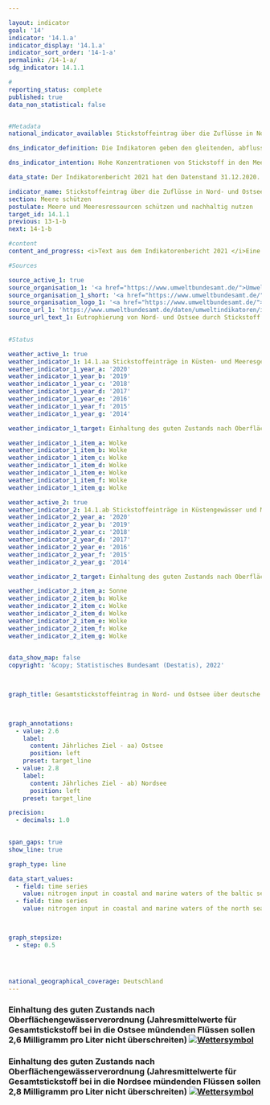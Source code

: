 ```yaml
---

layout: indicator    
goal: '14'    
indicator: '14.1.a'    
indicator_display: '14.1.a'    
indicator_sort_order: '14-1-a'    
permalink: /14-1-a/    
sdg_indicator: 14.1.1    

#
reporting_status: complete    
published: true    
data_non_statistical: false    


#Metadata    
national_indicator_available: Stickstoffeintrag über die Zuflüsse in Nord- und Ostsee    

dns_indicator_definition: Die Indikatoren geben den gleitenden, abflussgewichteten Durchschnitt der letzten 5 Jahre der Stickstoffkonzentrationen in Milligramm (mg) Stickstoff pro Liter (l) Wasserabfluss von Flüssen in die Nord- und Ostsee an.<sup>1</sup><br><br><small><sup>1</sup>Für die Nordsee sind dies die Flüsse Eider, Elbe, Ems, Weser, Rhein, Treene, Aarlau, Bongsieler Kanal und Miele. Für die Ostsee sind dies die Peene, Trave, Warnow, Langballigau, Füsinger Au, Koseler Au, Schwentine, Kossau, Goddesdorfer Au, Oldenburger Graben, Aalbeck, Schwartau, Lippingau, Hagener Au, Barthe, Duvenbaek, Hellbach, Maurine, Recknitz, Ryck, Stepenitz, Uecker, Wallensteingraben und Zarow.</small>    

dns_indicator_intention: Hohe Konzentrationen von Stickstoff in den Meeren können zu Eutrophierungseffekten wie Sauerstoffmangel und dadurch zum Verlust an Biodiversität und zur Zerstörung von Fisch-Aufzugsgebieten führen. Daher soll der Eintrag von Stickstoff unter 2,8 mg Stickstoff pro Liter Abfluss für die in die Nordsee einmündenden Flüsse und unter 2,6 mg Stickstoff pro Liter für die in die Ostsee einmündenden Flüsse liegen. Dies entspricht den im Rahmen der Umsetzung der Wasserrahmenrichtlinie vereinbarten Bewirtschaftungszielen der Oberflächengewässerverordnung sowie den Zielen der Meeresstrategie-Rahmenrichtlinie und des Ostseeaktionsplans.    

data_state: Der Indikatorenbericht 2021 hat den Datenstand 31.12.2020. Die Daten auf der DNS-Online Plattform werden regelmäßig aktualisiert, sodass online aktuellere Daten verfügbar sein können als im Indikatorenbericht 2021 veröffentlicht.    

indicator_name: Stickstoffeintrag über die Zuflüsse in Nord- und Ostsee    
section: Meere schützen    
postulate: Meere und Meeresressourcen schützen und nachhaltig nutzen    
target_id: 14.1.1    
previous: 13-1-b    
next: 14-1-b    

#content     
content_and_progress: <i>Text aus dem Indikatorenbericht 2021 </i>Eine Hauptursache für den Stickstoffeintrag über die Zuflüsse in Nord- und Ostsee ist der Stickstoffüberschuss in der Landwirtschaft, der in Indikator <a href="https://www.dnsUpgradeEnvironment.github.io/dns-indicators/2-1-a">2.1.a</a> gemessen wird. Neben Stickstoff führt auch Phosphor zur Eutrophierung. Die Phosphorbelastung der Flüsse wird in Indikator <a href="https://www.dnsUpgradeEnvironment.github.io/dns-indicators/6-1-a">6.1.a</a> separat betrachtet.<br>Berechnungsgrundlage für diesen Indikator bilden einerseits Messdaten zu Stickstoffkonzentrationen, andererseits Messdaten zum Wasserabfluss kleiner und großer Nord- und Ostseezuflüsse, die das Umweltbundesamt nach Angaben der Länder und Flussgebietsgemeinschaften zusammenstellt. Dabei werden auch kleinere Flüsse berücksichtigt, die nicht direkt in die Nord- beziehungsweise Ostsee, sondern in einen größeren Fluss münden. Hier sind die Messstellen so gewählt, dass jeweils die Daten der letzten Messstellen vor dem Zusammenfließen beider Flüsse berücksichtigt werden. Berücksichtigt wird darüber hinaus auch der Rhein, der nicht in Deutschland mündet. Hier werden die Werte an dem Punkt gemessen, wo der Rhein Deutschland verlässt (Messstelle bei Kleve, Ortsteil Bimmen).<br>Die Stickstoffkonzentrationen der einzelnen Flüsse werden abflussgewichtet gemittelt, sodass große Flüsse mit großen Wasserabflussmengen den Durchschnitt stärker beeinflussen als kleine Flüsse. Damit einzelne Extremereignisse wie Hochwasser oder Dürre, die punktuell zu sehr hohen oder sehr niedrigen Stickstoffeinträgen führen, die Darstellung der Entwicklung nicht verzerren, werden die Werte als gleitender Fünfjahresdurchschnitt betrachtet.<br>Die abflussgewichtete Stickstoffkonzentration über alle Nord- und Ostseezuflüsse zeigte seit Beginn der Zeitreihe einen abnehmenden Trend, wobei der Rückgang der Konzentrationen in der Nordsee ausgeprägter war als in der Ostsee. Im Mittel 2013-2017 erreichten die Nordseezuflüsse eine Konzentration von 3,0 mg/l. Die Zuflüsse der Ostsee erreichten im Zeitraum 2015-2019 eine Konzentration von 3,2 mg/l. Zum Erreichen eines guten Zustands gemäß der Oberflächengewässerverordnung ist es jedoch erforderlich, dass jeder einzelne Fluss den Bewirtschaftungszielwert einhält.<br>Von den großen Ostseezuflüssen Peene, Trave und Warnow erreichte nur die Warnow 2015-2019 bereits den Bewirtschaftungszielwert. Für alle drei Flüsse zeigte sich jedoch ein deutlicher Rückgang der Fünfjahresdurchschnitte der Konzentrationen. Für die Trave fiel dieser Rückgang am stärksten aus. Bei den kleinen Ostseezuflüssen liegen die Stickstoffkonzentrationen mit bis zu 6,1 mg/l teilweise noch um ein Vielfaches über dem Bewirtschaftungszielwert.<br>Bei den Nordseezuflüssen erreichte 2013-2017 nur der Rhein den Bewirtschaftungszielwert. Für alle großen Nordseezuflüsse waren die Fünfjahresdurchschnitte der Konzentrationen rückläufig. Bei den kleinen Nordseezuflüssen lagen die Stickstoffkonzentrationen im Zeitraum 2013-2017 in der Bandbreite zwischen 2,9 und 3,6 mg/l. Insgesamt wird derzeit also weder für die Nord- noch für die Ostsee eine dauerhafte und flächendeckende Einhaltung der Bewirtschaftungszielwerte erreicht.    

#Sources    

source_active_1: true
source_organisation_1: '<a href="https://www.umweltbundesamt.de/">Umweltbundesamt</a>'
source_organisation_1_short: '<a href="https://www.umweltbundesamt.de/">Umweltbundesamt (UBA)</a>'
source_organisation_logo_1: '<a href="https://www.umweltbundesamt.de/"><img src="https://g205sdgs.github.io/sdg-indicators/public/logos/uba.png" alt="Umweltbundesamt" title=" Klicken Sie hier um zur Homepage der Organisation Umweltbundesamt zu gelangen." style="height:60px; width:148px; border: transparent"/></a>'
source_url_1: 'https://www.umweltbundesamt.de/daten/umweltindikatoren/indikator-eutrophierung-der-meere'
source_url_text_1: Eutrophierung von Nord- und Ostsee durch Stickstoff
    

#Status    

weather_active_1: true
weather_indicator_1: 14.1.aa Stickstoffeinträge in Küsten- und Meeresgewässer der Ostsee
weather_indicator_1_year_a: '2020'
weather_indicator_1_year_b: '2019'
weather_indicator_1_year_c: '2018'
weather_indicator_1_year_d: '2017'
weather_indicator_1_year_e: '2016'
weather_indicator_1_year_f: '2015'
weather_indicator_1_year_g: '2014'

weather_indicator_1_target: Einhaltung des guten Zustands nach Oberflächengewässerverordnung (Jahresmittelwerte für Gesamtstickstoff bei in die Ostsee mündenden Flüssen sollen 2,6 Milligramm pro Liter nicht überschreiten)

weather_indicator_1_item_a: Wolke
weather_indicator_1_item_b: Wolke
weather_indicator_1_item_c: Wolke
weather_indicator_1_item_d: Wolke
weather_indicator_1_item_e: Wolke
weather_indicator_1_item_f: Wolke
weather_indicator_1_item_g: Wolke

weather_active_2: true
weather_indicator_2: 14.1.ab Stickstoffeinträge in Küstengewässer und Meeresgewässer der Nordsee
weather_indicator_2_year_a: '2020'
weather_indicator_2_year_b: '2019'
weather_indicator_2_year_c: '2018'
weather_indicator_2_year_d: '2017'
weather_indicator_2_year_e: '2016'
weather_indicator_2_year_f: '2015'
weather_indicator_2_year_g: '2014'

weather_indicator_2_target: Einhaltung des guten Zustands nach Oberflächengewässerverordnung (Jahresmittelwerte für Gesamtstickstoff bei in die Nordsee mündenden Flüssen sollen 2,8 Milligramm pro Liter nicht überschreiten)

weather_indicator_2_item_a: Sonne
weather_indicator_2_item_b: Wolke
weather_indicator_2_item_c: Wolke
weather_indicator_2_item_d: Wolke
weather_indicator_2_item_e: Wolke
weather_indicator_2_item_f: Wolke
weather_indicator_2_item_g: Wolke
    

data_show_map: false    
copyright: '&copy; Statistisches Bundesamt (Destatis), 2022'    

    

graph_title: Gesamtstickstoffeintrag in Nord- und Ostsee über deutsche Zuflüsse    

    

graph_annotations:
  - value: 2.6
    label:
      content: Jährliches Ziel - aa) Ostsee
      position: left
    preset: target_line
  - value: 2.8
    label:
      content: Jährliches Ziel - ab) Nordsee
      position: left
    preset: target_line    

precision: 
  - decimals: 1.0
        

span_gaps: true    
show_line: true    

graph_type: line    

data_start_values: 
  - field: time series
    value: nitrogen input in coastal and marine waters of the baltic sea
  - field: time series
    value: nitrogen input in coastal and marine waters of the north sea    

    

graph_stepsize: 
  - step: 0.5
        

        

national_geographical_coverage: Deutschland    
---
```



<div>
  <div class="my-header">
    <h3>Einhaltung des guten Zustands nach Oberflächengewässerverordnung (Jahresmittelwerte für Gesamtstickstoff bei in die Ostsee mündenden Flüssen sollen 2,6 Milligramm pro Liter nicht überschreiten)
      <a href="https://www.dnsUpgradeEnvironment.github.io/dns-indicators/status"><img src="https://g205sdgs.github.io/sdg-indicators/public/Wettersymbole/Wolke.png" title="Text will follow soon" alt="Wettersymbol"/>
      </a>
    </h3>
  </div>
  <div class="my-header-note">
  </div>
</div>
<div>
  <div class="my-header">
    <h3>Einhaltung des guten Zustands nach Oberflächengewässerverordnung (Jahresmittelwerte für Gesamtstickstoff bei in die Nordsee mündenden Flüssen sollen 2,8 Milligramm pro Liter nicht überschreiten)
      <a href="https://www.dnsUpgradeEnvironment.github.io/dns-indicators/status"><img src="https://g205sdgs.github.io/sdg-indicators/public/Wettersymbole/Sonne.png" title="Text will follow soon" alt="Wettersymbol"/>
      </a>
    </h3>
  </div>
  <div class="my-header-note">
  </div>
</div>